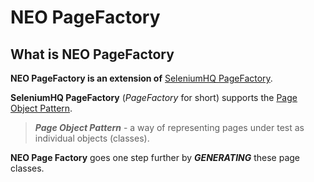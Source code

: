 # NEO PageFactory

## What is NEO PageFactory

**NEO PageFactory is an extension of** [SeleniumHQ PageFactory](https://github.com/SeleniumHQ/selenium/wiki/PageFactory). 

**SeleniumHQ PageFactory** (*PageFactory* for short) supports the [Page Object Pattern](https://raw.githubusercontent.com/wiki/SeleniumHQ/selenium/PageObjects.md).
> ***Page Object Pattern*** - a way of representing pages under test as individual objects (classes).


**NEO Page Factory** goes one step further by ***GENERATING*** these page classes.


